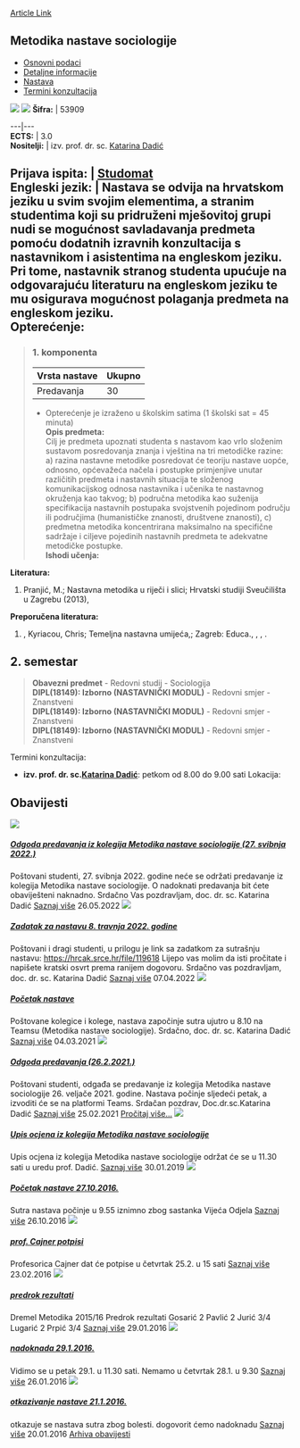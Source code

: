[Article Link](https://www.fhs.hr/predmet/mns)

## Metodika nastave sociologije
  * [Osnovni podaci](https://www.fhs.hr/predmet/mns#v1id-523785_319121_1_0 "Osnovni podaci")
  * [Detaljne informacije](https://www.fhs.hr/predmet/mns#v1id-523785_319121_1_1 "Detaljne informacije")
  * [Nastava](https://www.fhs.hr/predmet/mns#v1id-523785_319121_1_2 "Nastava")
  * [Termini konzultacija](https://www.fhs.hr/predmet/mns#v1id-523785_319121_1_3 "Termini konzultacija")


[![](https://www.fhs.hr/img/flags/gif/hr.gif)](https://www.fhs.hr/predmet/mns) [![](https://www.fhs.hr/img/flags/gif/gb.gif)](https://www.fhs.hr/en/course/mots)
**Šifra:** |  53909  
  
---|---  
**ECTS:** |  3.0   
**Nositelji:** |  izv. prof. dr. sc. [Katarina Dadić](https://www.fhs.hr/djelatnik/katarina.dadic)   
  
**Prijava ispita:** |  [Studomat](http://www.isvu.hr/studomat)  
**Engleski jezik:** |  Nastava se odvija na hrvatskom jeziku u svim svojim elementima, a stranim studentima koji su pridruženi mješovitoj grupi nudi se mogućnost savladavanja predmeta pomoću dodatnih izravnih konzultacija s nastavnikom i asistentima na engleskom jeziku. Pri tome, nastavnik stranog studenta upućuje na odgovarajuću literaturu na engleskom jeziku te mu osigurava mogućnost polaganja predmeta na engleskom jeziku.   
**Opterećenje:**  
---  
> ### 1. komponenta
> | Vrsta nastave | Ukupno  
> ---|---  
> Predavanja | 30  
> * Opterećenje je izraženo u školskim satima (1 školski sat = 45 minuta)   
**Opis predmeta:**  
> Cilj je predmeta upoznati studenta s nastavom kao vrlo složenim sustavom posredovanja znanja i vještina na tri metodičke razine: a) razina nastavne metodike posredovat će teoriju nastave uopće, odnosno, općevažeća načela i postupke primjenjive unutar različitih predmeta i nastavnih situacija te složenog komunikacijskog odnosa nastavnika i učenika te nastavnog okruženja kao takvog; b) područna metodika kao suženija specifikacija nastavnih postupaka svojstvenih pojedinom području ili područjima (humanističke znanosti, društvene znanosti), c) predmetna metodika koncentrirana maksimalno na specifične sadržaje i ciljeve pojedinih nastavnih predmeta te adekvatne metodičke postupke.  
**Ishodi učenja:**  

  
**Literatura:**  
  1. Pranjić, M.; Nastavna metodika u riječi i slici; Hrvatski studiji Sveučilišta u Zagrebu (2013), 

  
**Preporučena literatura:**  
  1. , Kyriacou, Chris; Temeljna nastavna umijeća,; Zagreb: Educa., , , .

  
**2. semestar**  
---  
> **Obavezni predmet** - Redovni studij - Sociologija  
>  **DIPL(18149): Izborno (NASTAVNIČKI MODUL)** - Redovni smjer - Znanstveni  
>  **DIPL(18149): Izborno (NASTAVNIČKI MODUL)** - Redovni smjer - Znanstveni  
>  **DIPL(18149): Izborno (NASTAVNIČKI MODUL)** - Redovni smjer - Znanstveni  
>   
Termini konzultacija: 
  * **izv. prof. dr. sc.[Katarina Dadić](https://www.fhs.hr/djelatnik/katarina.dadic)**: 
petkom od 8.00 do 9.00 sati
Lokacija: 


## Obavijesti
[ ![](https://www.fhs.hr/_pub/themes_static/hrstud2024/default/img/default_news.jpg) ](https://www.fhs.hr/predmet/mns?@=21ieo#news_80318)
#####  [Odgoda predavanja iz kolegija Metodika nastave sociologije (27. svibnja 2022.)](https://www.fhs.hr/predmet/mns?@=21ieo#news_80318)
Poštovani studenti, 27. svibnja 2022. godine neće se održati predavanje iz kolegija Metodika nastave sociologije. O nadoknati predavanja bit ćete obaviješteni naknadno. Srdačno Vas pozdravljam, doc. dr. sc. Katarina Dadić 
[Saznaj više](https://www.fhs.hr/predmet/mns?@=21ieo#news_80318)
26.05.2022
[ ![](https://www.fhs.hr/_pub/themes_static/hrstud2024/default/img/default_news.jpg) ](https://www.fhs.hr/predmet/mns?@=21i1c#news_80318)
#####  [Zadatak za nastavu 8. travnja 2022. godine](https://www.fhs.hr/predmet/mns?@=21i1c#news_80318)
Poštovani i dragi studenti, u prilogu je link sa zadatkom za sutrašnju nastavu: https://hrcak.srce.hr/file/119618 Lijepo vas molim da isti pročitate i napišete kratski osvrt prema ranijem dogovoru. Srdačno vas pozdravljam, doc. dr. sc. Katarina Dadić 
[Saznaj više](https://www.fhs.hr/predmet/mns?@=21i1c#news_80318)
07.04.2022
[ ![](https://www.fhs.hr/_pub/themes_static/hrstud2024/default/img/default_news.jpg) ](https://www.fhs.hr/predmet/mns?@=21ep2#news_80318)
#####  [Početak nastave](https://www.fhs.hr/predmet/mns?@=21ep2#news_80318)
Poštovane kolegice i kolege, nastava započinje sutra ujutro u 8.10 na Teamsu (Metodika nastave sociologije). Srdačno, doc. dr. sc. Katarina Dadić 
[Saznaj više](https://www.fhs.hr/predmet/mns?@=21ep2#news_80318)
04.03.2021
[ ![](https://www.fhs.hr/_pub/themes_static/hrstud2024/default/img/default_news.jpg) ](https://www.fhs.hr/predmet/mns?@=21elq#news_80318)
#####  [Odgoda predavanja (26.2.2021.)](https://www.fhs.hr/predmet/mns?@=21elq#news_80318)
Poštovani studenti, odgađa se predavanje iz kolegija Metodika nastave sociologije 26. veljače 2021. godine. Nastava počinje sljedeći petak, a izvoditi će se na platformi Teams. Srdačan pozdrav, Doc.dr.sc.Katarina Dadić 
[Saznaj više](https://www.fhs.hr/predmet/mns?@=21elq#news_80318)
25.02.2021
[Pročitaj više...](https://www.fhs.hr/predmet/mns?@=21elq#news_80318 "Pročitaj obavijest: Odgoda predavanja \(26.2.2021.\)")
[ ![](https://www.fhs.hr/_pub/themes_static/hrstud2024/default/img/default_news.jpg) ](https://www.fhs.hr/predmet/mns?@=216ur#news_80318)
#####  [Upis ocjena iz kolegija Metodika nastave sociologije](https://www.fhs.hr/predmet/mns?@=216ur#news_80318)
Upis ocjena iz kolegija Metodika nastave sociologije održat će se u 11.30 sati u uredu prof. Dadić. 
[Saznaj više](https://www.fhs.hr/predmet/mns?@=216ur#news_80318)
30.01.2019
[ ![](https://www.fhs.hr/_pub/themes_static/hrstud2024/default/img/default_news.jpg) ](https://www.fhs.hr/predmet/mns?@=20uwb#news_80318)
#####  [Početak nastave 27.10.2016.](https://www.fhs.hr/predmet/mns?@=20uwb#news_80318)
Sutra nastava počinje u 9.55 iznimno zbog sastanka Vijeća Odjela 
[Saznaj više](https://www.fhs.hr/predmet/mns?@=20uwb#news_80318)
26.10.2016
[ ![](https://www.fhs.hr/_pub/themes_static/hrstud2024/default/img/default_news.jpg) ](https://www.fhs.hr/predmet/mns?@=20t5i#news_80318)
#####  [prof. Cajner potpisi](https://www.fhs.hr/predmet/mns?@=20t5i#news_80318)
Profesorica Cajner dat će potpise u četvrtak 25.2. u 15 sati 
[Saznaj više](https://www.fhs.hr/predmet/mns?@=20t5i#news_80318)
23.02.2016
[ ![](https://www.fhs.hr/_pub/themes_static/hrstud2024/default/img/default_news.jpg) ](https://www.fhs.hr/predmet/mns?@=20t1h#news_80318)
#####  [predrok rezultati](https://www.fhs.hr/predmet/mns?@=20t1h#news_80318)
Dremel Metodika 2015/16 Predrok rezultati Gosarić 2 Pavlić 2 Jurić 3/4 Lugarić 2 Prpić 3/4 
[Saznaj više](https://www.fhs.hr/predmet/mns?@=20t1h#news_80318)
29.01.2016
[ ![](https://www.fhs.hr/_pub/themes_static/hrstud2024/default/img/default_news.jpg) ](https://www.fhs.hr/predmet/mns?@=20szq#news_80318)
#####  [nadoknada 29.1.2016.](https://www.fhs.hr/predmet/mns?@=20szq#news_80318)
Vidimo se u petak 29.1. u 11.30 sati. Nemamo u četvrtak 28.1. u 9.30 
[Saznaj više](https://www.fhs.hr/predmet/mns?@=20szq#news_80318)
26.01.2016
[ ![](https://www.fhs.hr/_pub/themes_static/hrstud2024/default/img/default_news.jpg) ](https://www.fhs.hr/predmet/mns?@=20sz3#news_80318)
#####  [otkazivanje nastave 21.1.2016.](https://www.fhs.hr/predmet/mns?@=20sz3#news_80318)
otkazuje se nastava sutra zbog bolesti. dogovorit ćemo nadoknadu 
[Saznaj više](https://www.fhs.hr/predmet/mns?@=20sz3#news_80318)
20.01.2016
[Arhiva obavijesti](https://www.fhs.hr/predmet/mns?@=20ouo#news_80318 "Arhiva obavijesti")
